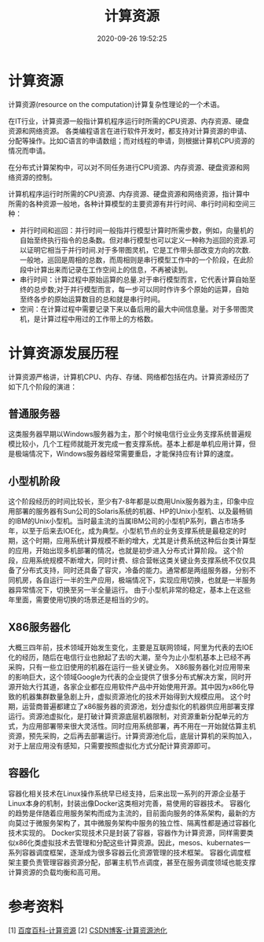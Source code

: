 ﻿---
title: 计算资源
date: 2020-09-26 19:52:25
summary: 本文分享计算资源的概念和发展历程。
tags:
- 软件工程
categories:
- 软件工程
---

# 计算资源

计算资源(resource on the computation)计算复杂性理论的一个术语。

在IT行业，计算资源一般指计算机程序运行时所需的CPU资源、内存资源、硬盘资源和网络资源。
各类编程语言在进行软件开发时，都支持对计算资源的申请、分配等操作。比如C语言的申请数组；而对线程的申请，则根据计算机CPU资源的情况而申请。

在分布式计算架构中，可以对不同任务进行CPU资源、内存资源、硬盘资源和网络资源的控制。

计算机程序运行时所需的CPU资源、内存资源、硬盘资源和网络资源，指计算中所需的各种资源一般地，各种计算模型的主要资源有并行时间、串行时间和空间三种：
- 并行时间和巡回：并行时间一般指并行模型计算时所需步数，例如，向量机的自始至终执行指令的总条数。但对串行模型也可以定义一种称为巡回的资源.可以证明它相当于并行时间.对于多带图灵机，它是工作带头部改变方向的次数.一般地，巡回是周相的总数，而周相则是串行模型工作中的一个阶段，在此阶段中计算出来而记录在工作空间上的信息，不再被读到。
- 串行时间：计算过程中原始运算的总量.对于串行模型而言，它代表计算自始至终的总步数;对于并行模型而言，每一步可以同时作许多个原始的运算，自始至终各步的原始运算数目的总和就是串行时间。
- 空间：在计算过程中需要记录下来以备后用的最大中间信息量。对于多带图灵机，是计算过程中用过的工作带上的方格数。

# 计算资源发展历程

计算资源严格讲，计算机CPU、内存、存储、网络都包括在内。计算资源经历了如下几个阶段的演进：

## 普通服务器

这类服务器早期以Windows服务器为主，那个时候电信行业业务支撑系统普遍规模比较小，几个工程师就能开发完成一套支撑系统。基本上都是单机应用计算，但是极端情况下，Windows服务器经常需要重启，才能保持应有计算的速度。

## 小型机阶段

这个阶段经历的时间比较长，至少有7-8年都是以商用Unix服务器为主，印象中应用部署的服务器有Sun公司的Solaris系统的机器、HP的Unix小型机、以及最畅销的IBM的Unix小型机。当时最主流的当属IBM公司的小型机P系列，霸占市场多年，以至于后来去IOE化，成为典型。小型机节点的业务支撑系统是最稳定的时期，这个时期，应用系统计算规模不断的增大，尤其是计费系统这种后台类计算型的应用，开始出现多机部署的情况，也就是初步进入分布式计算阶段。
这个阶段，应用系统规模不断增大，同时计费、综合营帐这类关键业务支撑系统不仅仅具备了分布式支持，同时还具备了容灾，冷备的能力。通常都是两组服务器，分别不同机房，各自运行一半的生产应用，极端情况下，实现应用切换，也就是一半服务器异常情况下，切换至另一半全量运行。
由于小型机非常的稳定，基本上在这些年里面，需要使用切换的场景还是相当的少的。

## X86服务器化

大概三四年前，技术领域开始发生变化，主要是互联网领域，阿里为代表的去IOE化的经历，随后在电信行业也掀起了去I的大潮，至今为止小型机基本上已经不再采购，只有一些立旧使用的机器在运行一些关键业务。
X86服务器化对应用带来的影响巨大，这个领域Google为代表的企业提供了很多分布式解决方案，同时开源开始大行其道，各家企业都在应用软件产品中开始使用开源。其中因为x86化导致的机器集群数量急剧上升，虚拟资源池化的技术开始得到大规模应用。
这个时期，运营商普遍都建立了x86服务器的资源池，划分虚拟化的机器供应用部署支撑运行。资源池虚拟化，是打破计算资源底层机器限制，对资源重新分配单元的方式，为应用部署带来很大灵活性。同时应用系统部署，再不用在一开始就估算主机资源，预先采购，之后再去部署运行。计算资源池化后，底层计算机的采购加入，对于上层应用没有感知，只需要按照虚拟化方式分配计算资源即可。

## 容器化

容器化相关技术在Linux操作系统早已经支持，后来出现一系列的开源企业基于Linux本身的机制，封装出像Docker这类相对完善，易使用的容器技术。
容器化的趋势是伴随着应用服务架构而成为主流的，目前面向服务的体系架构，最新的方向莫过于微服务架构了，其中微服务架构中服务的独立性、隔离性都是通过容器化技术实现的。
Docker实现技术只是封装了容器，容器作为计算资源，同样需要类似x86化类虚拟技术去管理和分配这些计算资源。因此，mesos、kubernates一系列容器调度框架，逐渐成为很多容器云化资源管理的技术框架。
容器化调度框架主要负责管理容器资源分配，部署主机节点调度，甚至在服务调度领域也能支撑计算资源的负载均衡和高可用。

# 参考资料

[1] [百度百科-计算资源](https://baike.baidu.com/item/%E8%AE%A1%E7%AE%97%E8%B5%84%E6%BA%90/19140081)
[2] [CSDN博客-计算资源池化](https://blog.csdn.net/wangfengwf/article/details/52058941)
